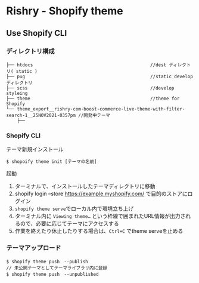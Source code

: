 # Rishry - Shopify theme

## Use Shopify CLI

### ディレクトリ構成

```
├── htdocs                                            //dest ディレクトリ( static )
├── pug                                               //static develop ディレクトリ
├── scss                                              //develop styleing 
├── theme                                             //theme for Shopify
└── theme_export__rishry-com-boost-commerce-live-theme-with-filter-search-1__25NOV2021-0357pm //開発中テーマ
    ├── 
```

### Shopify CLI

テーマ新規インストール

``` $ shopoify theme init [テーマの名前]
$ shopoify theme init [テーマの名前]
```

起動

1. ターミナルで、インストールしたテーマディレクトリに移動
2. shopify login –store https://example.myshopify.com/ で目的のストアにログイン
3. ` shopify theme serve `でローカル内で環境立ち上げ
4. ターミナル内に ` Viewing theme… ` という枠線で囲まれたURL情報が出力されるので、必要に応じてテーマにアクセスする
5. 作業を終えたり休止したりする場合は、` Ctrl+C ` でtheme serveを止める 

### テーマアップロード

``` // いきなり公開テーマとして登録
$ shopify theme push　--publish
// 未公開テーマとしてテーマライブラリ内に登録
$ shopify theme push　--unpublished
```

